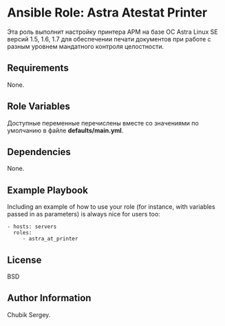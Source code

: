 Ansible Role: Astra Atestat Printer
=========

Эта роль выполнит настройку принтера АРМ на базе ОС Astra Linux SE версий 1.5, 1.6, 1.7 для обеспечении печати документов при работе с разным уровнем мандатного контроля целостности.

Requirements
------------

None.

Role Variables
--------------

Доступные переменные перечислены вместе со значениями по умолчанию в файле **defaults/main.yml**.

Dependencies
------------

None.

Example Playbook
----------------

Including an example of how to use your role (for instance, with variables passed in as parameters) is always nice for users too:

    - hosts: servers
      roles:
         - astra_at_printer

License
-------

BSD

Author Information
------------------

Chubik Sergey.
